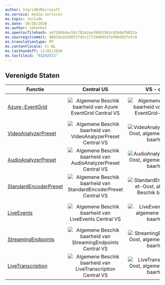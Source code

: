 ```yaml
---
author: IngridAtMicrosoft
ms.service: media-services
ms.topic: include
ms.date: 10/28/2020
ms.author: inhenkel
ms.openlocfilehash: a472bbb4ac5dcf82a2aa70601563cd24def6032a
ms.sourcegitcommit: 80034a1819072f45c1772940953fef06d92fefc8
ms.translationtype: MT
ms.contentlocale: nl-NL
ms.lasthandoff: 11/03/2020
ms.locfileid: "93242572"
---
```

<!--Feature availability in region-->

## <a name="united-states"></a>Verenigde Staten

| Functie | Central US | VS - oost | VS - oost 2 | VS - noord-centraal | VS - zuid-centraal |
| --- | :---: | :---: | :---: | :---: | :---: |
| [Azure-EventGrid](../reacting-to-media-services-events.md) | ![Algemene Beschik baarheid van Azure EventGrid Central VS](../media/azure-clouds-regions/ga.svg) | ![Algemene Beschik baarheid voor Azure EventGrid-Oost VS](../media/azure-clouds-regions/ga.svg) | ![Algemene Beschik baarheid voor Azure EventGrid-Oost 2](../media/azure-clouds-regions/ga.svg) | ![Algemene Beschik baarheid voor Azure EventGrid Noord-Centraal VS](../media/azure-clouds-regions/ga.svg) | ![Verenigde Staten algemeen Beschik baarheid Zuid-Centraal](../media/azure-clouds-regions/ga.svg) |
| [VideoAnalyzerPreset](../analyzing-video-audio-files-concept.md) | ![Algemene Beschik baarheid van VideoAnalyzerPreset Central VS](../media/azure-clouds-regions/ga.svg) | ![VideoAnalyzerPreset-Oost, algemene Beschik baarheid](../media/azure-clouds-regions/ga.svg) | ![VideoAnalyzerPreset-Oost 2 algemene Beschik baarheid](../media/azure-clouds-regions/ga.svg) | ![Algemene Beschik baarheid van VideoAnalyzerPreset Noord-Centraal VS](../media/azure-clouds-regions/ga.svg) | ![Algemene Beschik baarheid voor VideoAnalyzerPreset Zuid-Centraal](../media/azure-clouds-regions/ga.svg) |
| [AudioAnalyzerPreset](../analyzing-video-audio-files-concept.md) | ![Algemene Beschik baarheid van AudioAnalyzerPreset Central VS](../media/azure-clouds-regions/ga.svg) | ![AudioAnalyzerPreset-Oost, algemene Beschik baarheid](../media/azure-clouds-regions/ga.svg) | ![AudioAnalyzerPreset-Oost 2 algemene Beschik baarheid](../media/azure-clouds-regions/ga.svg) | ![Algemene Beschik baarheid van AudioAnalyzerPreset Noord-Centraal VS](../media/azure-clouds-regions/ga.svg) | ![Algemene Beschik baarheid voor AudioAnalyzerPreset Zuid-Centraal](../media/azure-clouds-regions/ga.svg) |
| [StandardEncoderPreset](../encoding-concept.md) | ![Algemene Beschik baarheid van StandardEncoderPreset Central VS](../media/azure-clouds-regions/ga.svg) | ![StandardEncoderPreset-Oost, algemene Beschik baarheid](../media/azure-clouds-regions/ga.svg) | ![StandardEncoderPreset-Oost 2 algemene Beschik baarheid](../media/azure-clouds-regions/ga.svg) | ![Algemene Beschik baarheid van StandardEncoderPreset Noord-Centraal VS](../media/azure-clouds-regions/ga.svg) | ![Algemene Beschik baarheid voor StandardEncoderPreset Zuid-Centraal](../media/azure-clouds-regions/ga.svg) |
| [LiveEvents](../live-streaming-overview.md) | ![Algemene Beschik baarheid van LiveEvents Central VS](../media/azure-clouds-regions/ga.svg) | ![LiveEvents-Oost, algemene Beschik baarheid](../media/azure-clouds-regions/ga.svg) | ![LiveEvents-Oost 2 algemene Beschik baarheid](../media/azure-clouds-regions/ga.svg) | ![Algemene Beschik baarheid van LiveEvents Noord-Centraal VS](../media/azure-clouds-regions/ga.svg) | ![Algemene Beschik baarheid voor LiveEvents Zuid-Centraal](../media/azure-clouds-regions/ga.svg) |
| [StreamingEndpoints](../streaming-endpoint-concept.md) | ![Algemene Beschik baarheid van StreamingEndpoints Central VS](../media/azure-clouds-regions/ga.svg) | ![StreamingEndpoints-Oost, algemene Beschik baarheid](../media/azure-clouds-regions/ga.svg) | ![StreamingEndpoints-Oost 2 algemene Beschik baarheid](../media/azure-clouds-regions/ga.svg) | ![Algemene Beschik baarheid van StreamingEndpoints Noord-Centraal VS](../media/azure-clouds-regions/ga.svg) | ![Algemene Beschik baarheid voor StreamingEndpoints Zuid-Centraal](../media/azure-clouds-regions/ga.svg) |
| [LiveTranscription](../live-transcription.md) | ![Algemene Beschik baarheid van LiveTranscription Central VS](../media/azure-clouds-regions/ga.svg) | ![LiveTranscription-Oost, algemene Beschik baarheid](../media/azure-clouds-regions/ga.svg) | ![LiveTranscription-Oost 2 algemene Beschik baarheid](../media/azure-clouds-regions/ga.svg) | ![Algemene Beschik baarheid van LiveTranscription Noord-Centraal VS](../media/azure-clouds-regions/ga.svg) | ![Algemene Beschik baarheid voor LiveTranscription Zuid-Centraal](../media/azure-clouds-regions/ga.svg) |